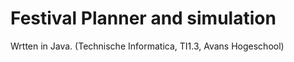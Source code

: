 Festival Planner and simulation
==========================

Wrtten in Java.
(Technische Informatica, TI1.3, Avans Hogeschool)
